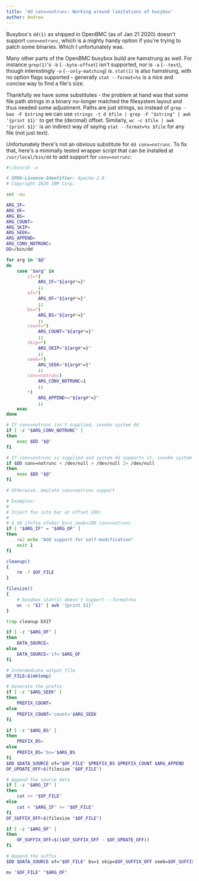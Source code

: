 ```yaml
---
title: 'dd conv=notrunc: Working around limitations of busybox'
author: Andrew
---
```


Busybox's `dd(1)` as shipped in OpenBMC (as of Jan 21 2020) doesn't support
`conv=notrunc`, which is a mighty handy option if you're trying to patch some
binaries. Which I unfortunately was.

Many other parts of the OpenBMC busybox build are hamstrung as well. For
instance `grep(1)`'s `-b` (`--byte-offset`) isn't supported, nor is `-a`
(`--text`), though interestingly `-o` (`--only-matching`) _is_. `stat(1)` is
also hamstrung, with no option flags supported - generally `stat --format=%s`
is a nice and concise way to find a file's size.

Thankfully we have some substitutes - the problem at hand was that some file
path strings in a binary no-longer matched the filesystem layout and thus
needed some adjustment. Paths are just strings, so instead of `grep -bao -F
$string` we can use `strings -t d $file | grep -F "$string" | awk '{print $1}'`
to get the (decimal) offset. Similarly, `wc -c $file | awk '{print $1}'` is an
indirect way of saying `stat --format=%s $file` for any file (not just text).

Unfortunately there's not an obvious substitute for `dd conv=notrunc`. To fix
that, here's a minimally tested wrapper script that can be installed at
`/usr/local/bin/dd` to add support for `conv=notrunc`:

```sh
#!/bin/sh -x

# SPDX-License-Identifier: Apache-2.0
# Copyright 2020 IBM Corp.

set -eu

ARG_IF=
ARG_OF=
ARG_BS=
ARG_COUNT=
ARG_SKIP=
ARG_SEEK=
ARG_APPEND=
ARG_CONV_NOTRUNC=
DD=/bin/dd

for arg in "$@"
do
	case "$arg" in
		if=*)
			ARG_IF="${arg#*=}"
			;;
		of=*)
			ARG_OF="${arg#*=}"
			;;
		bs=*)
			ARG_BS="${arg#*=}"
			;;
		count=*)
			ARG_COUNT="${arg#*=}"
			;;
		skip=*)
			ARG_SKIP="${arg#*=}"
			;;
		seek=*)
			ARG_SEEK="${arg#*=}"
			;;
		conv=notrunc)
			ARG_CONV_NOTRUNC=1
			;;
		*)
			ARG_APPEND+="${arg#*=}"
			;;
	esac
done

# If conv=notrunc isn't supplied, invoke system dd
if [ -z "$ARG_CONV_NOTRUNC" ]
then
	exec $DD "$@"
fi

# If conv=notrunc is supplied and system dd supports it, invoke system dd
if $DD conv=notrunc < /dev/null > /dev/null 2> /dev/null
then
	exec $DD "$@"
fi

# Otherwise, emulate conv=notrunc support

# Examples:
#
# Inject foo into bar at offset 100:
#
# $ dd if=foo of=bar bs=1 seek=100 conv=notrunc
if [ "$ARG_IF" = "$ARG_OF" ]
then
	>&2 echo "Add support for self-modification"
	exit 1
fi

cleanup()
{
	rm -f $OF_FILE
}

filesize()
{
	# busybox stat(1) doesn't support --format=%s
	wc -c "$1" | awk '{print $1}'
}

trap cleanup EXIT

if [ -z "$ARG_OF" ]
then
	DATA_SOURCE=
else
	DATA_SOURCE='if='$ARG_OF
fi

# Intermediate output file
OF_FILE=$(mktemp)

# Generate the prefix
if [ -z "$ARG_SEEK" ]
then
	PREFIX_COUNT=
else
	PREFIX_COUNT='count='$ARG_SEEK
fi

if [ -z "$ARG_BS" ]
then
	PREFIX_BS=
else
	PREFIX_BS='bs='$ARG_BS
fi
$DD $DATA_SOURCE of="$OF_FILE" $PREFIX_BS $PREFIX_COUNT $ARG_APPEND
OF_UPDATE_OFF=$(filesize "$OF_FILE")

# Append the source data
if [ -z "$ARG_IF" ]
then
	cat >> "$OF_FILE"
else
	cat < "$ARG_IF" >> "$OF_FILE"
fi
OF_SUFFIX_OFF=$(filesize "$OF_FILE")

if [ -z "$ARG_OF" ]
then
	OF_SUFFIX_OFF=$(($OF_SUFFIX_OFF - $OF_UPDATE_OFF))
fi

# Append the suffix
$DD $DATA_SOURCE of="$OF_FILE" bs=1 skip=$OF_SUFFIX_OFF seek=$OF_SUFFIX_OFF $ARG_APPEND

mv "$OF_FILE" "$ARG_OF"
```
